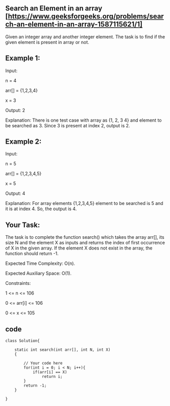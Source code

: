 ## Search an Element in an array [https://www.geeksforgeeks.org/problems/search-an-element-in-an-array-1587115621/1]

Given an integer array and another integer element. The task is to find if the given element is present in array or not.

## Example 1:

Input:

n = 4

arr[] = {1,2,3,4}

x = 3

Output: 2

Explanation: There is one test case 
with array as {1, 2, 3 4} and element 
to be searched as 3.  Since 3 is 
present at index 2, output is 2.

## Example 2:

Input:

n = 5

arr[] = {1,2,3,4,5}

x = 5

Output: 4

Explanation: For array elements 
{1,2,3,4,5} element to be searched 
is 5 and it is at index 4. So, the 
output is 4.

## Your Task:
The task is to complete the function search() which takes the array arr[], its size N and the element X as inputs and returns the index of first occurrence of X in the given array. If the element X does not exist in the array, the function should return -1.

Expected Time Complexity: O(n).

Expected Auxiliary Space: O(1). 

Constraints:

1 <= n <= 106

0 <= arr[i] <= 106

0 <= x <= 105

## code

```
class Solution{
        
    static int search(int arr[], int N, int X)
    {
        
        // Your code here
        for(int i = 0; i < N; i++){
            if(arr[i] == X)
                return i;
        }
        return -1;
    }
    
}

```

